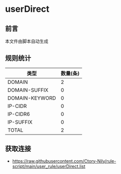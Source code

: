 # userDirect

## 前言
本文件由脚本自动生成

## 规则统计
| 类型 | 数量(条)  | 
| ---- | ----  |
| DOMAIN | 2  | 
| DOMAIN-SUFFIX | 0  | 
| DOMAIN-KEYWORD | 0  | 
| IP-CIDR | 0  | 
| IP-CIDR6 | 0  | 
| IP-SUFFIX | 0  | 
| TOTAL | 2  | 

## 获取连接
- https://raw.githubusercontent.com/Ctory-Nily/rule-script/main/user_rule/userDirect.list 

